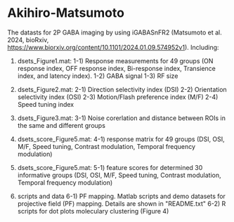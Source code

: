 # Akihiro-Matsumoto

The datasts for 2P GABA imaging by using iGABASnFR2 (Matsumoto et al. 2024, bioRxiv, https://www.biorxiv.org/content/10.1101/2024.01.09.574952v1).
Including:
1) dsets_Figure1.mat:
   1-1) Response measurements for 49 groups (ON response index, OFF response index, Bi-response index, Transience index, and latency index).
   1-2) GABA signal
   1-3) RF size
2) dsets_Figure2.mat:
   2-1) Direction selectivity index (DSI)
   2-2) Orientation selectivity index (OSI)
   2-3) Motion/Flash preference index (M/F)
   2-4) Speed tuning index
3) dsets_Figure3.mat:
   3-1) Noise corerlation and distance between ROIs in the same and different groups
4) dsets_score_Figure5.mat:
   4-1) response matrix for 49 groups (DSI, OSI, M/F, Speed tuning, Contrast modulation, Temporal frequency modulation)
5) dsets_score_Figure5.mat:
   5-1) feature scores for determined 30 informative groups (DSI, OSI, M/F, Speed tuning, Contrast modulation, Temporal frequency modulation)

6) scripts and data
   6-1) PF mapping. Matlab scripts and demo datasets for projective field (PF) mapping. Details are shown in "README.txt"
   6-2) R scripts for dot plots moleculary clustering (Figure 4) 
